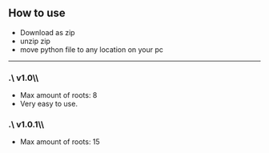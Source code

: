 ## How to use
* Download as zip
* unzip zip
* move python file to any location on your pc
---

### __.\ v1.0\\\\__

* Max amount of roots: 8
* Very easy to use.

### __.\ v1.0.1\\\\__
* Max amount of roots: 15